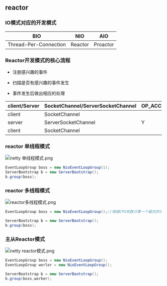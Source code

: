 ## reactor

### IO模式对应的开发模式

BIO | NIO |AIO
---|---|---
Thread-Per-Connection | Reactor | Proactor

### Reactor开发模式的核心流程

- 注册感兴趣的事件

- 扫描是否有感兴趣的事件发生

- 事件发生后做出相应的处理

client/Server | SocketChannel/ServerSocketChannel |OP_ACCETP | OP_CONNECT | OP_WRITE | OP_READ
---|---|---|---|---|---
client | SocketChannel| |Y|Y|Y
server | ServerSocketChannel|Y|||
client | SocketChannel| | |Y|Y

### reactor 单线程模式

![netty 单线程模式.png](https://i.loli.net/2021/05/15/42PErxiKT3qOIso.png)

````java
EventLoopGroup boss = new NioEventLoopGroup(1);
ServerBootstrap b = new ServerBootstrap();
b.group(boss);
````

### reactor 多线程模式

![reactor多线程模式.png](https://i.loli.net/2021/05/15/zV87DbXl6BA2Jax.png)

````java
EventLoopGroup boss = new NioEventLoopGroup();//根据CPU核数计算一个最优的线程数

ServerBootstrap b = new ServerBootstrap();
b.group(boss);
````

### 主从Reactor模式

![netty reactor模式.png](https://i.loli.net/2021/05/15/q4luJ6zVEg2sWmo.png)
````java
EventLoopGroup boss = new NioEventLoopGroup();
EventLoopGroup worler = new NioEventLoopGroup();

ServerBootstrap b = new ServerBootstrap();
b.group(boss,worker);
````
